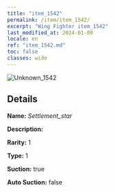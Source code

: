 ```yaml
---
title: "item_1542"
permalink: /item/item_1542/
excerpt: "Wing Fighter item_1542"
last_modified_at: 2024-01-09
locale: en
ref: "item_1542.md"
toc: false
classes: wide
---
```



 ![Unknown_1542](/images/item/Settlement_star_p.png)



## Details

 **Name:** *Settlement_star* 

 **Description:** 

 **Rarity:** 1 

 **Type:** 1 

 **Suction:** true 

 **Auto Suction:** false 


